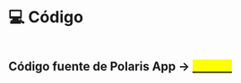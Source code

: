 # 💻 Código

<figure><img src="../../../.gitbook/assets/computadora-portatil-dibujo-sola-linea-codificar-concepto-codigo-programacion-ilustracion-vector-grafico-diseno-dibujo-linea-continua_638785-1241.avif" alt=""><figcaption></figcaption></figure>

## Código fuente de Polaris App  -> [ <mark style="color:yellow;">Fuente</mark>](https://github.com/MrWiki15/polaris)

